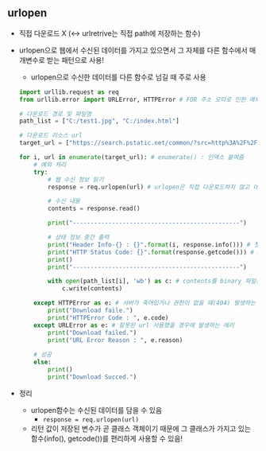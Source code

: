 ## urlopen

- 직접 다운로드 X (<-> urlretrive는 직접 path에 저장하는 함수)
- urlopen으로 웹에서 수신된 데이터를 가지고 있으면서 그 자체를 다른 함수에서 매개변수로 받는 패턴으로 사용!
    - urlopen으로 수신한 데이터를 다른 함수로 넘길 때 주로 사용


    ```py
    import urllib.request as req
    from urllib.error import URLError, HTTPError # FOR 주소 오타로 인한 예외처리

    # 다운로드 경로 및 파일명
    path_list = ["C:/test1.jpg", "C:/index.html"]

    # 다운로드 리소스 url
    target_url = ["https://search.pstatic.net/common/?src=http%3A%2F%2Fblogfiles.naver.net%2FMjAyMTA1MzFfMTM0%2FMDAxNjIyNDUzMjgxODA4.Pjaa4pnjw0LIoVnt-JbzDa77Njo5tq_K0iqB5uZC0Ucg.SlxnAeTWnCQlDmLBlakMCT9WdOcq3Msbp77b49VneX8g.PNG.yhmnm1%2F20210531_181848.png&type=sc960_832", "http://google.com"]

    for i, url in enumerate(target_url): # enumerate() : 인덱스 붙여줌
        # 예외 처리
        try:
            # 웹 수신 정보 읽기
            response = req.urlopen(url) # urlopen은 직접 다운로드하지 않고 데이터를 변수에 넘겨줌(변수가 데이터 저장)

            # 수신 내용
            contents = response.read()

            print("-----------------------------------------------")

            # 상태 정보 중간 출력
            print("Header Info-{} : {}".format(i, response.info())) # 첫번째 : 인덱스 번호, 두번째 : 헤더정보 가져오는 함수
            print("HTTP Status Code: {}".format(response.getcode())) # HTTP status code 가져오는 함수
            print()
            print("-----------------------------------------------")

            with open(path_list[i], 'wb') as c: # contents를 binary 파일로 path에 씀 - * with문 * : write가 끝나고 자동으로 닫힘!
                c.write(contents)

        except HTTPError as e: # 서버가 죽어있거나 권한이 없을 때(404) 발생하는 에러
            print("Download faile.")
            print("HTTPError Code : ", e.code)
        except URLError as e: # 잘못된 url 사용했을 경우에 발생하는 에러
            print("Download failed.")
            print("URL Error Reason : ", e.reason)
        
        # 성공
        else:
            print()
            print("Download Succed.")
    ```

- 정리
    - urlopen함수는 수신된 데이터를 담을 수 있음
        - `response = req.urlopen(url)`
    - 리턴 값이 저장된 변수가 곧 클래스 객체이기 때문에 그 클래스가 가지고 있는 함수(info(), getcode())를 편리하게 사용할 수 있음!